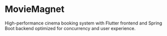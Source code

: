 # MovieMagnet
High-performance cinema booking system with Flutter frontend and Spring Boot backend optimized for concurrency and user experience.
